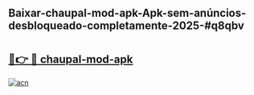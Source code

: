## Baixar-chaupal-mod-apk-Apk-sem-anúncios-desbloqueado-completamente-2025-#q8qbv

# <h2><a href="https://ainizakaria.my?title=chaupal-mod-apk&ref=20M">🔗👉 🔴 chaupal-mod-apk</a></h2>

[![acn](https://github.com/user-attachments/assets/0f9c940e-d8b0-45ae-aac7-cd30a18b3e1c)](https://ainizakaria.my?title=chaupal-mod-apk&ref=20M)

